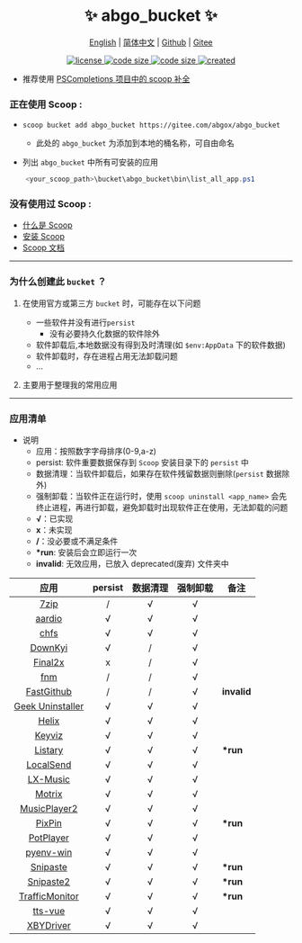 <p align="center">
    <h1 align="center">✨ abgo_bucket ✨</h1>
</p>

<p align="center">
    <a href="README.md">English</a> |
    <a href="README-CN.md">简体中文</a> |
    <a href="https://github.com/abgox/abgo_bucket">Github</a> |
    <a href="https://gitee.com/abgox/abgo_bucket">Gitee</a>
</p>

<p align="center">
    <a href="https://github.com/abgox/abgo_bucket/blob/main/LICENSE">
        <img src="https://img.shields.io/github/license/abgox/abgo_bucket" alt="license" />
    </a>
    <a href="https://img.shields.io/github/languages/code-size/abgox/abgo_bucket.svg">
        <img src="https://img.shields.io/github/languages/code-size/abgox/abgo_bucket.svg" alt="code size" />
    </a>
    <a href="https://img.shields.io/github/repo-size/abgox/abgo_bucket.svg">
        <img src="https://img.shields.io/github/repo-size/abgox/abgo_bucket.svg" alt="code size" />
    </a>
    <a href="https://github.com/abgox/abgo_bucket">
        <img src="https://img.shields.io/badge/created-2023--6--1-blue" alt="created" />
    </a>
</p>

-   推荐使用 [PSCompletions 项目中的 scoop 补全 ](https://gitee.com/abgox/PSCompletions "PSCompletions")

### 正在使用 Scoop :

-   `scoop bucket add abgo_bucket https://gitee.com/abgox/abgo_bucket`

    -   此处的 `abgo_bucket` 为添加到本地的桶名称，可自由命名

-   列出 `abgo_bucket` 中所有可安装的应用

```powershell
    <your_scoop_path>\bucket\abgo_bucket\bin\list_all_app.ps1
```

### 没有使用过 Scoop :

-   [什么是 Scoop](https://github.com/ScoopInstaller/Scoop)
-   [安装 Scoop](https://github.com/ScoopInstaller/Install)
-   [Scoop 文档](https://github.com/ScoopInstaller/Scoop/wiki)

---

### 为什么创建此 `bucket` ？

1. 在使用官方或第三方 `bucket` 时，可能存在以下问题

    - 一些软件并没有进行`persist`
        - 没有必要持久化数据的软件除外
    - 软件卸载后,本地数据没有得到及时清理(如 `$env:AppData` 下的软件数据)
    - 软件卸载时，存在进程占用无法卸载问题
    - ...

2. 主要用于整理我的常用应用

---

### 应用清单

-   说明
    -   应用：按照数字字母排序(0-9,a-z)
    -   persist: 软件重要数据保存到 `Scoop` 安装目录下的 `persist` 中
    -   数据清理：当软件卸载后，如果存在软件残留数据则删除(`persist` 数据除外)
    -   强制卸载：当软件正在运行时，使用 `scoop uninstall <app_name>` 会先终止进程，再进行卸载，避免卸载时出现软件正在使用，无法卸载的问题
    -   **√**：已实现
    -   **x**：未实现
    -   **/**：没必要或不满足条件
    -   **\*run**: 安装后会立即运行一次
    -   **invalid**: 无效应用，已放入 deprecated(废弃) 文件夹中

|                               应用                               | persist | 数据清理 | 强制卸载 | 备注        |
| :--------------------------------------------------------------: | :-----: | :------: | :------: | ----------- |
|                    [7zip](https://7-zip.org)                     |    /    |    √     |    √     |             |
|                   [aardio](https://aardio.com)                   |    √    |    √     |    √     |             |
|                  [chfs](http://iscute.cn/chfs)                   |    √    |    √     |    √     |             |
|          [DownKyi](https://leiurayer.github.io/downkyi)          |    √    |    /     |    √     |             |
|               [Final2x](https://final2x.tohru.top)               |    x    |    /     |    √     |             |
|               [fnm](https://github.com/Schniz/fnm)               |    /    |    /     |    √     |             |
|      [FastGithub](https://github.com/dotnetcore/FastGithub)      |    /    |    /     |    √     | **invalid** |
|         [Geek Uninstaller](https://geekuninstaller.com)          |    √    |    √     |    √     |             |
|                [Helix](https://helix-editor.com)                 |    √    |    √     |    √     |             |
|           [Keyviz](https://mularahul.github.io/keyviz)           |    √    |    √     |    √     |             |
|                [Listary](https://www.listary.com)                |    √    |    √     |    √     | **\*run**   |
|               [LocalSend](https://localsend.org/)                |    √    |    √     |    √     |             |
|               [LX-Music](https://docs.lxmusic.top)               |    √    |    √     |    √     |             |
|                   [Motrix](https://motrix.app)                   |    √    |    √     |    √     |             |
|   [MusicPlayer2](https://github.com/zhongyang219/MusicPlayer2)   |    √    |    √     |    √     |             |
|                 [PixPin](https://pixpinapp.com)                  |    √    |    √     |    √     | **\*run**   |
|             [PotPlayer](https://potplayer.daum.net)              |    √    |    √     |    √     |             |
|       [pyenv-win](https://github.com/pyenv-win/pyenv-win)        |    √    |    √     |    √     |             |
|               [Snipaste](https://www.snipaste.com)               |    √    |    √     |    √     | **\*run**   |
|              [Snipaste2](https://www.snipaste.com)               |    √    |    √     |    √     | **\*run**   |
| [TrafficMonitor](https://github.com/zhongyang219/TrafficMonitor) |    √    |    √     |    √     | **\*run**   |
|           [tts-vue](https://github.com/LokerL/tts-vue)           |    √    |    √     |    √     |             |
|      [XBYDriver](https://github.com/gaozhangmin/aliyunpan)       |    √    |    √     |    √     |             |
